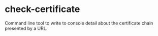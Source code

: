 # check-certificate
Command line tool to write to console detail about the certificate chain presented by a URL.
